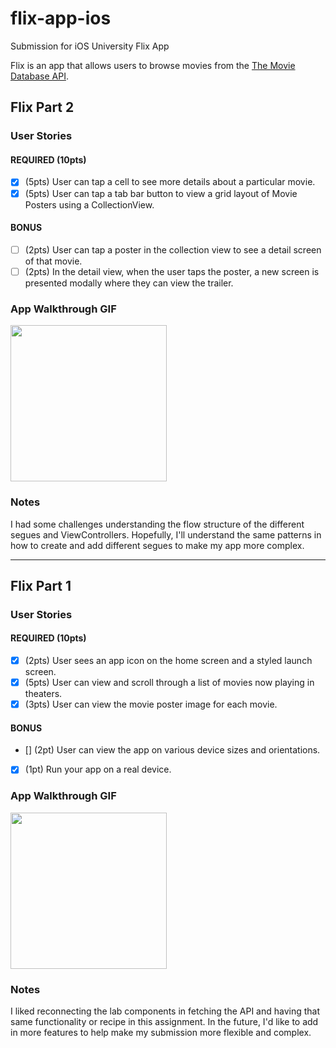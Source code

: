 # flix-app-ios
Submission for iOS University Flix App

Flix is an app that allows users to browse movies from the [The Movie Database API](http://docs.themoviedb.apiary.io/#).

## Flix Part 2

### User Stories

#### REQUIRED (10pts)
- [x] (5pts) User can tap a cell to see more details about a particular movie.
- [x] (5pts) User can tap a tab bar button to view a grid layout of Movie Posters using a CollectionView.

#### BONUS
- [ ] (2pts) User can tap a poster in the collection view to see a detail screen of that movie.
- [ ] (2pts) In the detail view, when the user taps the poster, a new screen is presented modally where they can view the trailer.

### App Walkthrough GIF

<img src="https://media.giphy.com/media/JemvySyK5uJWLQB3Ky/giphy.gif" width=250><br>

### Notes

I had some challenges understanding the flow structure of the different segues and ViewControllers. Hopefully, I'll understand the same patterns in how 
to create and add different segues to make my app more complex. 

---

## Flix Part 1

### User Stories
#### REQUIRED (10pts)
- [x] (2pts) User sees an app icon on the home screen and a styled launch screen.
- [x] (5pts) User can view and scroll through a list of movies now playing in theaters.
- [x] (3pts) User can view the movie poster image for each movie.

#### BONUS
- [] (2pt) User can view the app on various device sizes and orientations.
- [x] (1pt) Run your app on a real device.

### App Walkthrough GIF

<img src="https://media.giphy.com/media/LChSd7m97nZ1nNhSrm/giphy-downsized-large.gif" width=250><br>

### Notes

I liked reconnecting the lab components in fetching the API and having that same functionality or recipe in this assignment. In the future, I'd like to add in more features to help make my submission more flexible and complex. 
